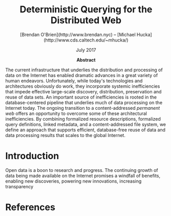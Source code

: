 <h1 align="center">Deterministic Querying for the Distributed Web</h1>

<p align="center">
[Brendan O'Brien](http://www.brendan.nyc) &ndash; [Michael Hucka](http://www.cds.caltech.edu/~mhucka/)
</p>
<p align="center">
July 2017
</p>
<p align="center">
<b>Abstract</b>
</p>

The current infrastructure that underlies the distribution and processing of data on the Internet has enabled dramatic advances in a great variety of human endeavors.  Unfortunately, while today's technologies and architectures obviously do work, they incorporate systemic inefficiencies that impede effective large-scale discovery, distribution, preservation and reuse of data sets.  An important source of inefficiencies is rooted in the database-centered pipeline that underlies much of data processing on the Internet today.  The ongoing transition to a content-addressed _permanent web_ offers an opportunity to overcome some of these architectural inefficiencies.  By combining formalized resource descriptions, formalized query definitions, linked metadata, and a content-addressed file system, we define an approach that supports efficient, database-free reuse of data and data processing results that scales to the global Internet.


# Introduction

Open data is a boon to research and progress.  The continuing growth of data being made available on the Internet promises a windfall of benefits, enabling new discoveries, powering new innovations, increasing transparency 

<!--
These limitations risk preventing future developments from reaching their potential. -->



# 

# References
